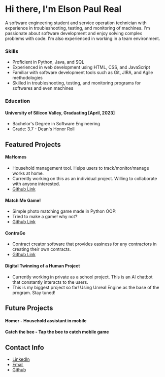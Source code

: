 # Hi there, I'm Elson Paul Real
A software engineering student and service operation technician with experience in troubleshooting, testing, and monitoring of machines. I'm passionate about software development and enjoy solving complex problems with code. I'm also experienced in working in a team environment.

### Skills
- Proficient in Python, Java, and SQL
- Experienced in web development using HTML, CSS, and JavaScript
- Familiar with software development tools such as Git, JIRA, and Agile methodologies
- Skilled in troubleshooting, testing, and monitoring programs for softwares and even machines

### Education
#### University of Silicon Valley, Graduating [April, 2023]
- Bachelor's Degree in Software Engineering
- Grade: 3.7 - Dean's Honor Roll

## Featured Projects
#### MaHomes
- Household management tool. Helps users to track/monitor/manage works at home.
- Currently working on this as an individual project. Willing to collaborate with anyone interested.
- [Github Link](https://github.com/Elprea/MaHOMES-home-manager)

#### Match Me Game!
- Simple photo matching game made in Python OOP:
- Tried to make a game! why not?
- [Github Link](https://github.com/Elprea/Match-me-game)

#### ContraGo
- Contract creator software that provides easiness for any contractors in creating their own contracts.
- [Github Link](https://github.com/Elprea/ContraGO2021)

#### Digital Twinning of a Human Project
- Currently working in private as a school project. This is an AI chatbot that constantly interacts to the users.
- This is my biggest project so far! Using Unreal Engine as the base of the program. Stay tuned!

## Future Projects
#### Homer - Household assistant in mobile
#### Catch the bee - Tap the bee to catch mobile game

## Contact Info
* [LinkedIn](https://www.linkedin.com/in/elson-paul-real-38b9b4159/)
* [Email](mailto:epaulbreal@gmail.com)
* [Github](https://github.com/Elprea)

<!--
**Elprea/Elprea** is a ✨ _special_ ✨ repository because its `README.md` (this file) appears on your GitHub profile.

Here are some ideas to get you started:

- 🔭 I’m currently working on ...
- 🌱 I’m currently learning ...
- 👯 I’m looking to collaborate on ...
- 🤔 I’m looking for help with ...
- 💬 Ask me about ...
- 📫 How to reach me: ...
- 😄 Pronouns: ...
- ⚡ Fun fact: ...
-->
